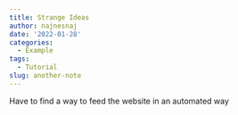 ```yaml
---
title: Strange Ideas 
author: najnesnaj 
date: '2022-01-28'
categories:
  - Example
tags:
  - Tutorial
slug: another-note
---
```



Have to find a way to feed the website in an automated way
